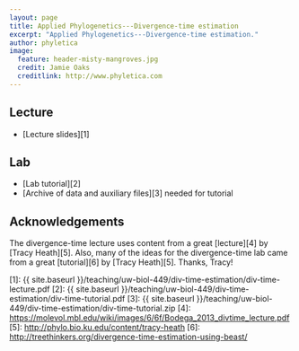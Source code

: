 ```yaml
---
layout: page
title: Applied Phylogenetics---Divergence-time estimation
excerpt: "Applied Phylogenetics---Divergence-time estimation."
author: phyletica
image:
  feature: header-misty-mangroves.jpg
  credit: Jamie Oaks
  creditlink: http://www.phyletica.com
---
```


## Lecture

*   [Lecture slides][1]

## Lab

*   [Lab tutorial][2]
*   [Archive of data and auxiliary files][3] needed for tutorial

## Acknowledgements

The divergence-time lecture uses content from a great [lecture][4] by [Tracy Heath][5]. Also, many of the ideas for the divergence-time lab came from a great [tutorial][6] by [Tracy Heath][5]. Thanks, Tracy!


 [1]: {{ site.baseurl }}/teaching/uw-biol-449/div-time-estimation/div-time-lecture.pdf
 [2]: {{ site.baseurl }}/teaching/uw-biol-449/div-time-estimation/div-time-tutorial.pdf
 [3]: {{ site.baseurl }}/teaching/uw-biol-449/div-time-estimation/div-time-tutorial.zip
 [4]: https://molevol.mbl.edu/wiki/images/6/6f/Bodega_2013_divtime_lecture.pdf
 [5]: http://phylo.bio.ku.edu/content/tracy-heath
 [6]: http://treethinkers.org/divergence-time-estimation-using-beast/
